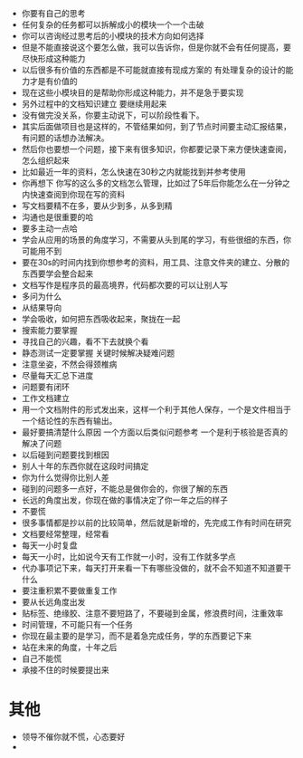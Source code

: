 * 你要有自己的思考
* 任何复杂的任务都可以拆解成小的模块一个一个击破
* 你可以咨询经过思考后的小模块的技术方向如何选择
* 但是不能直接说这个要怎么做，我可以告诉你，但是你就不会有任何提高，要尽快形成这种能力
* 以后很多有价值的东西都是不可能就直接有现成方案的 有处理复杂的设计的能力才是有价值的
* 现在这些小模块目的是帮助你形成这种能力，并不是急于要实现
* 另外过程中的文档知识建立 要继续用起来
* 没有做完没关系，你要主动说下，可以阶段性看下。
* 其实后面做项目也是这样的，不管结果如何，到了节点时间要主动汇报结果，有问题的话想办法解决。
* 然后你也要想一个问题，接下来有很多知识，你都要记录下来方便快速查阅，怎么组织起来
* 比如最近一年的资料，怎么快速在30秒之内就能找到并参考使用
* 你再想下 你写的这么多的文档怎么管理，比如过了5年后你能怎么在一分钟之内快速查阅到你现在写的资料
* 写文档要精不在多，要从少到多，从多到精
* 沟通也是很重要的哈
* 要多主动一点哈
* 学会从应用的场景的角度学习，不需要从头到尾的学习，有些很细的东西，你可能用不到
* 要在30s的时间内找到你想参考的资料，用工具、注意文件夹的建立、分散的东西要学会整合起来
* 文档写作是程序员的最高境界，代码都次要的可以让别人写
* 多问为什么
* 从结果导向
* 学会吸收，如何把东西吸收起来，聚拢在一起
* 搜索能力要掌握
* 寻找自己的兴趣，看不下去就换个看
* 静态测试一定要掌握 关键时候解决疑难问题
* 注意坐姿，不然会得颈椎病
* 尽量每天汇总下进度 
* 问题要有闭环
* 工作文档建立
* 用一个文档附件的形式发出来，这样一个利于其他人保存，一个是文件相当于一个结论性的东西有输出。
* 最好要搞清楚什么原因 一个方面以后类似问题参考 一个是利于核验是否真的解决了问题
* 以后碰到问题要找到根因
* 别人十年的东西你就在这段时间搞定
* 你为什么觉得你比别人差
* 碰到的问题多一点好，不能总是做你会的，你很了解的东西
* 长远的角度出发，你现在做的事情决定了你一年之后的样子
* 不要慌
* 很多事情都是抄以前的比较简单，然后就是新增的，先完成工作有时间在研究
* 文档要经常整理，经常看
* 每天一小时复盘
* 每天一小时，比如说今天有工作就一小时，没有工作就多学点
* 代办事项记下来，每天打开来看一下有哪些没做的，就不会不知道不知道要干什么
* 要注重积累不要做重复工作
* 要从长远角度出发
* 贴标签、绝缘胶、注意不要短路了，不要碰到金属，修浪费时间，注重效率
* 时间管理，不可能只有一个任务
* 你现在最主要的是学习，而不是着急完成任务，学的东西要记下来
* 站在未来的角度，十年之后
* 自己不能慌
* 承接不住的时候要提出来



# 其他

* 领导不催你就不慌，心态要好
* 

